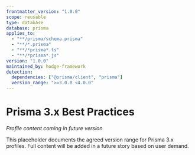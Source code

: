 ```yaml
---
frontmatter_version: "1.0.0"
scope: reusable
type: database
database: prisma
applies_to:
  - "**/prisma/schema.prisma"
  - "**/*.prisma"
  - "**/*prisma*.ts"
  - "**/*prisma*.js"
version: "1.0.0"
maintained_by: hodge-framework
detection:
  dependencies: ["@prisma/client", "prisma"]
  version_range: ">=3.0.0 <4.0.0"
---
```


# Prisma 3.x Best Practices

*Profile content coming in future version*

This placeholder documents the agreed version range for Prisma 3.x profiles.
Full content will be added in a future story based on user demand.
